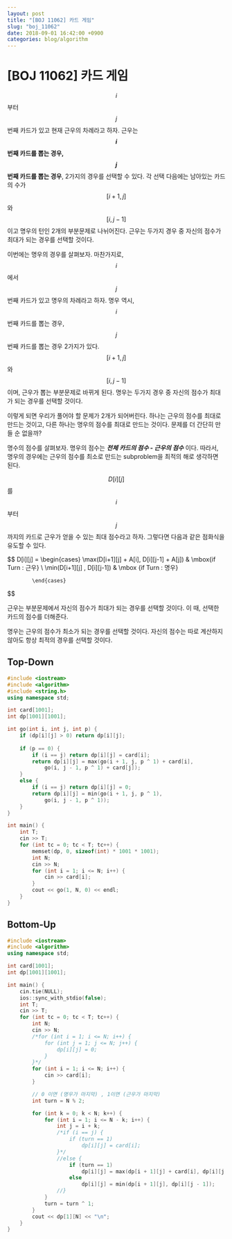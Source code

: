 ```yaml
---
layout: post
title: "[BOJ 11062] 카드 게임"
slug: "boj_11062"
date: 2018-09-01 16:42:00 +0900
categories: blog/algorithm
---
```


# [BOJ 11062] 카드 게임

$$i$$ 부터 $$j$$ 번째 카드가 있고 현재 근우의 차례라고 하자. 근우는 **$$i$$ 번째 카드를 뽑는 경우, $$j$$ 번째 카드를 뽑는 경우**, 2가지의 경우를 선택할 수 있다. 각 선택 다음에는 남아있는 카드의 수가 $$[i+1, j]$$ 와 $$[i, j-1]$$ 이고 명우의 턴인 2개의 부분문제로 나뉘어진다. 근우는 두가지 경우 중 자신의 점수가 최대가 되는 경우를 선택할 것이다.

이번에는 명우의 경우를 살펴보자. 마찬가지로, $$i$$ 에서 $$j$$ 번째 카드가 있고 명우의 차례라고 하자. 명우 역시, $$i$$ 번째 카드를 뽑는 경우, $$j$$ 번째 카드를 뽑는 경우 2가지가 있다. $$[i+1, j]$$ 와 $$[i,j-1]$$ 이며, 근우가 뽑는 부분문제로 바뀌게 된다. 명우는 두가지 경우 중 자신의 점수가 최대가 되는 경우를 선택할 것이다.

이렇게 되면 우리가 풀어야 할 문제가 2개가 되어버린다. 하나는 근우의 점수를 최대로 만드는 것이고, 다른 하나는 명우의 점수를 최대로 만드는 것이다. 문제를 더 간단히 만들 순 없을까?

명수의 점수를 살펴보자. 명우의 점수는 ***전체 카드의 점수 - 근우의 점수*** 이다. 따라서, 명우의 경우에는 근우의 점수를 최소로 만드는 subproblem을 최적의 해로 생각하면 된다. 

$$D[i][j]$$ 를 $$i$$ 부터 $$j$$ 까지의 카드로 근우가 얻을 수 있는 최대 점수라고 하자. 그렇다면 다음과 같은 점화식을 유도할 수 있다.

$$
D[i][j] = \begin{cases}
			\max(D[i+1][j] + A[i], D[i][j-1] + A[j]) & \mbox{if Turn : 근우} \\
			\min(D[i+1][j] , D[i][j-1]) & \mbox {if Turn : 명우}
			
			\end{cases}
$$

근우는 부분문제에서 자신의 점수가 최대가 되는 경우를 선택할 것이다. 이 때, 선택한 카드의 점수를 더해준다.

명우는 근우의 점수가 최소가 되는 경우를 선택할 것이다. 자신의 점수는 따로 계산하지 않아도 항상 최적의 경우를 선택할 것이다. 



## Top-Down

```c++
#include <iostream>
#include <algorithm>
#include <string.h>
using namespace std;

int card[1001];
int dp[1001][1001];

int go(int i, int j, int p) {
	if (dp[i][j] > 0) return dp[i][j];
	
	if (p == 0) {
		if (i == j) return dp[i][j] = card[i];
		return dp[i][j] = max(go(i + 1, j, p ^ 1) + card[i],
			go(i, j - 1, p ^ 1) + card[j]);
	}
	else {
		if (i == j) return dp[i][j] = 0;
		return dp[i][j] = min(go(i + 1, j, p ^ 1), 
			go(i, j - 1, p ^ 1));
	}
}

int main() {
	int T;
	cin >> T;
	for (int tc = 0; tc < T; tc++) {
		memset(dp, 0, sizeof(int) * 1001 * 1001);
		int N;
		cin >> N;
		for (int i = 1; i <= N; i++) {
			cin >> card[i];
		}
		cout << go(1, N, 0) << endl;
	}
}
```



## Bottom-Up

```c++
#include <iostream>
#include <algorithm>
using namespace std;

int card[1001];
int dp[1001][1001];

int main() {
	cin.tie(NULL);
	ios::sync_with_stdio(false);
	int T;
	cin >> T;
	for (int tc = 0; tc < T; tc++) {
		int N;
		cin >> N;
		/*for (int i = 1; i <= N; i++) {
			for (int j = 1; j <= N; j++) {
				dp[i][j] = 0;
			}
		}*/
		for (int i = 1; i <= N; i++) {
			cin >> card[i];
		}

		// 0 이면 (명우가 마지막) , 1이면 (근우가 마지막)
		int turn = N % 2;

		for (int k = 0; k < N; k++) {
			for (int i = 1; i <= N - k; i++) {
				int j = i + k;
				/*if (i == j) {
					if (turn == 1)
						dp[i][j] = card[i];
				}*/
				//else {
					if (turn == 1)
						dp[i][j] = max(dp[i + 1][j] + card[i], dp[i][j - 1] + card[j]);
					else
						dp[i][j] = min(dp[i + 1][j], dp[i][j - 1]);
				//}
			}
			turn = turn ^ 1;
		}
		cout << dp[1][N] << "\n";
	}
}
```

